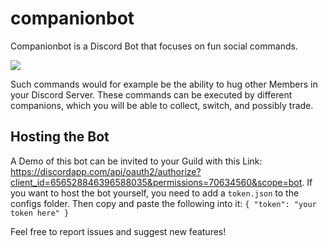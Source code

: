 # companionbot
Companionbot is a Discord Bot that focuses on fun social commands. 

![](https://raw.githubusercontent.com/gitflee/companionbot/master/logo-1024x.jpg)

Such commands would for example be the ability to hug other Members in your Discord Server. These commands can be executed by different companions, which you will be able to collect, switch, and possibly trade.

## Hosting the Bot
A Demo of this bot can be invited to your Guild with this Link: https://discordapp.com/api/oauth2/authorize?client_id=656528846396588035&permissions=70634560&scope=bot. If you want to host the bot yourself, you need to add a `token.json` to the configs folder. Then copy and paste the following into it:
`{
	 "token": "your token here"
}`

Feel free to report issues and suggest new features!
